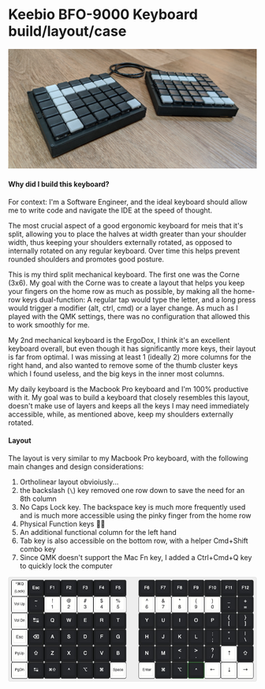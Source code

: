 # Keebio BFO-9000 Keyboard build/layout/case

![](readme/bfo9000-2.jpg)
#### Why did I build this keyboard?
For context: I'm a Software Engineer, and the ideal keyboard should allow me to write code and navigate the IDE at the speed of thought.

The most crucial aspect of a good ergonomic keyboard for meis that it's split, allowing you to place the halves at width greater than your shoulder width, thus keeping your shoulders externally rotated, as opposed to internally rotated on any regular keyboard.
Over time this helps prevent rounded shoulders and promotes good posture. 

This is my third split mechanical keyboard. 
The first one was the Corne (3x6). My goal with the Corne was to create a layout that helps you keep your fingers on the home row as much as possible, by making all the home-row keys dual-function: 
A regular tap would type the letter, and a long press would trigger a modifier (alt, ctrl, cmd) or a layer change. As much as I played with the QMK settings, there was no configuration that allowed this to work smoothly for me.

My 2nd mechanical keyboard is the ErgoDox, I think it's an excellent keyboard overall, but even though it has significantly more keys, their layout is far from optimal. I was missing at least 1 (ideally 2) more columns for the right hand, and also wanted to remove some of the thumb cluster keys which I found useless, and the big keys in the inner most columns.

My daily keyboard is the Macbook Pro keyboard and I'm 100% productive with it. My goal was to build a keyboard that closely resembles this layout, doesn't make use of layers and keeps all the keys I may need immediately accessible, while, as mentioned above, keep my shoulders 
externally rotated. 


#### Layout
The layout is very similar to my Macbook Pro keyboard, with the following main changes and design considerations:
1. Ortholinear layout obvioiusly...
2. the backslash (`\`) key removed one row down to save the need for an 8th column
3. No Caps Lock key. The backspace key is much more frequently used and is much more accessible using the pinky finger from the home row
4. Physical Function keys 🤘🏼
5. An additional functional column for the left hand
6. Tab key is also accessible on the bottom row, with a helper Cmd+Shift combo key
7. Since QMK doesn't support the Mac Fn key, I added a Ctrl+Cmd+Q key to quickly lock the computer

![](readme/bfo9000-layout-liorgonnen.jpg)